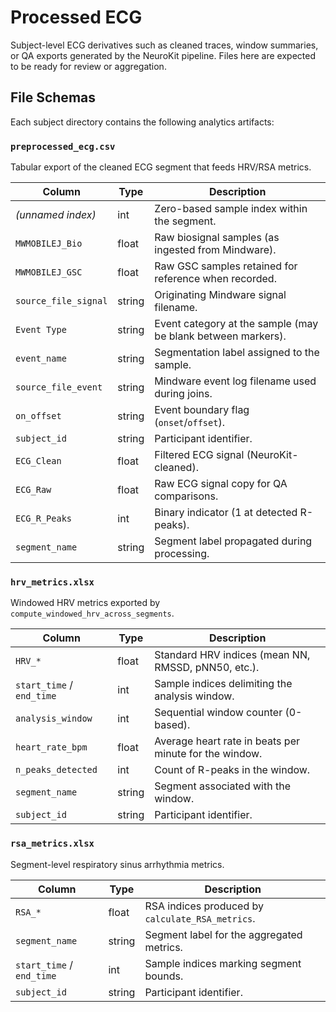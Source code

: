 # Processed ECG

Subject-level ECG derivatives such as cleaned traces, window summaries, or QA exports generated by the NeuroKit pipeline. Files here are expected to be ready for review or aggregation.

## File Schemas

Each subject directory contains the following analytics artifacts:

### `preprocessed_ecg.csv`

Tabular export of the cleaned ECG segment that feeds HRV/RSA metrics.

| Column | Type | Description |
| --- | --- | --- |
| *(unnamed index)* | int | Zero-based sample index within the segment. |
| `MWMOBILEJ_Bio` | float | Raw biosignal samples (as ingested from Mindware). |
| `MWMOBILEJ_GSC` | float | Raw GSC samples retained for reference when recorded. |
| `source_file_signal` | string | Originating Mindware signal filename. |
| `Event Type` | string | Event category at the sample (may be blank between markers). |
| `event_name` | string | Segmentation label assigned to the sample. |
| `source_file_event` | string | Mindware event log filename used during joins. |
| `on_offset` | string | Event boundary flag (`onset`/`offset`). |
| `subject_id` | string | Participant identifier. |
| `ECG_Clean` | float | Filtered ECG signal (NeuroKit-cleaned). |
| `ECG_Raw` | float | Raw ECG signal copy for QA comparisons. |
| `ECG_R_Peaks` | int | Binary indicator (1 at detected R-peaks). |
| `segment_name` | string | Segment label propagated during processing. |

### `hrv_metrics.xlsx`

Windowed HRV metrics exported by `compute_windowed_hrv_across_segments`.

| Column | Type | Description |
| --- | --- | --- |
| `HRV_*` | float | Standard HRV indices (mean NN, RMSSD, pNN50, etc.). |
| `start_time` / `end_time` | int | Sample indices delimiting the analysis window. |
| `analysis_window` | int | Sequential window counter (0-based). |
| `heart_rate_bpm` | float | Average heart rate in beats per minute for the window. |
| `n_peaks_detected` | int | Count of R-peaks in the window. |
| `segment_name` | string | Segment associated with the window. |
| `subject_id` | string | Participant identifier. |

### `rsa_metrics.xlsx`

Segment-level respiratory sinus arrhythmia metrics.

| Column | Type | Description |
| --- | --- | --- |
| `RSA_*` | float | RSA indices produced by `calculate_RSA_metrics`. |
| `segment_name` | string | Segment label for the aggregated metrics. |
| `start_time` / `end_time` | int | Sample indices marking segment bounds. |
| `subject_id` | string | Participant identifier. |
